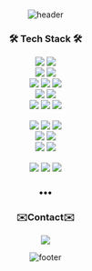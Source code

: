###

<!--
**ah-o-ng12/ah-o-ng12** is a ✨ _special_ ✨ repository because its `README.md` (this file) appears on your GitHub profile.

Here are some ideas to get you started:

- 🔭 I’m currently working on ...
- 🌱 I’m currently learning ...
- 👯 I’m looking to collaborate on ...
- 🤔 I’m looking for help with ...
- 💬 Ask me about ...
- 📫 How to reach me: ...
- 😄 Pronouns: ...
- ⚡ Fun fact: ...
-->

<!--
<h3 align="center">👩‍💻 Github Stats 👩‍💻</h3>
<div align="center">
  
  [![Anurag's GitHub stats](https://github-readme-stats.vercel.app/api?username=ah-o-ng12&hide_title=true&show_icons=true&include_all_commits=true&disable_animations=true&theme=omni)](https://github.com/anuraghazra/github-readme-stats)

</div>
-->



<div align="center">

  ![header](https://capsule-render.vercel.app/api?type=waving&color=0:f7f7f7,100:ebe5ff&height=100)

<!--
<h3 align="center">•••</h3>
-->

<h3 align="center">🛠 Tech Stack 🛠</h3>

<p align="center">

  <img src="https://img.shields.io/badge/JavaScript-F7DF1E?style=flat&logo=javascript&logoColor=white"/>
  <img src="https://img.shields.io/badge/React-61DAFB?style=flat&logo=react&logoColor=white"/>
  <br>
  <img src="https://img.shields.io/badge/HTML-E34F26?style=flat&logo=HTML5&logoColor=white"/>
  <img src="https://img.shields.io/badge/CSS-1572B6?style=flat&logo=CSS3&logoColor=white"/>
  <br>
  <img src="https://img.shields.io/badge/Java-007396?style=flat&logo=Java&logoColor=white"/>
  <img src="https://img.shields.io/badge/Kotlin-7F52FF?style=flat&logo=Kotlin&logoColor=white"/>
  <img src="https://img.shields.io/badge/Android Studio-3DDC84?style=flat&logo=AndroidStudio&logoColor=white"/>
  <br>
  <img src="https://img.shields.io/badge/Python-3766AB?style=flat&logo=Python&logoColor=white"/>
  <img src="https://img.shields.io/badge/Pycharm-000000?style=flat&logo=pycharm&logoColor=white"/>
  <br>
  <img src="https://img.shields.io/badge/C-A8B9CC?style=flat&logo=C&logoColor=white"/>
  <img src="https://img.shields.io/badge/visual Studio-5C2D91?style=flat&logo=visualstudio&logoColor=white"/>
  <img src="https://img.shields.io/badge/visual Studio Code-007ACC?style=flat&logo=visualstudiocode&logoColor=white"/>
  <br>
  <br>
  <img src="https://img.shields.io/badge/Arduino-00979D?style=flat&logo=Arduino&logoColor=white"/>
  <img src="https://img.shields.io/badge/MySQL-4479A1?style=flat&logo=MySQL&logoColor=white"/>
  <img src="https://img.shields.io/badge/Firebase-FFCA28?style=flat&logo=firebase&logoColor=white"&options="white"/>
  <br>
  <img src="https://img.shields.io/badge/Oracle-F80000?style=flat&logo=oracle&logoColor=white"/>
  <img src="https://img.shields.io/badge/Virtualbox-183A61?style=flat&logo=virtualbox&logoColor="white"/>
  <br>
  <img src="https://img.shields.io/badge/Anaconda-44A833?style=flat&logo=anaconda&logoColor=white"/>
  <img src="https://img.shields.io/badge/Jupyter-F37626?style=flat&logo=jupyter&logoColor=white"/>
  <br>
  <br>
  <img src="https://img.shields.io/badge/git-F05032?style=flat&logo=git&logoColor=white"/>
  <img src="https://img.shields.io/badge/github-181717?style=flat&logo=github&logoColor=white"/>
  <img src="https://img.shields.io/badge/figma-F24E1E?style=flat&logo=figma&logoColor=white"/>
  

</p>

<h3 align="center">•••</h3>

<h3 align="center">✉️Contact✉️</h3>

<p align="center">
  <a href="mailto:ahyoung12@gachon.ac.kr" target="_blank"><img src="https://img.shields.io/badge/Gmail-EA4335?style=flat&logo=Gmail&logoColor=white"/></a>
</p>

![footer](https://capsule-render.vercel.app/api?type=waving&color=0:f7f7f7,100:ebe5ff&height=100&section=footer)

</div>


